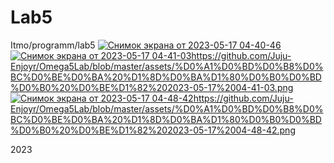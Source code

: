 # Lab5
Itmo/programm/lab5
[
![Снимок экрана от 2023-05-17 04-40-46](https://github.com/Juju-Enjoyr/Lab5/assets/115220987/d6d49bed-2a66-4591-bfd6-2e13775a566b)](https://github.com/Juju-Enjoyr/Omega5Lab/blob/master/assets/%D0%A1%D0%BD%D0%B8%D0%BC%D0%BE%D0%BA%20%D1%8D%D0%BA%D1%80%D0%B0%D0%BD%D0%B0%20%D0%BE%D1%82%202023-05-17%2004-40-46.png)
[![Снимок экрана от 2023-05-17 04-41-03](https://github.com/Juju-Enjoyr/Lab5/assets/115220987/478c2112-9994-47f8-828f-a15da7a68e22)](https://github.com/Juju-Enjoyr/Omega5Lab/blob/master/assets/%D0%A1%D0%BD%D0%B8%D0%BC%D0%BE%D0%BA%20%D1%8D%D0%BA%D1%80%D0%B0%D0%BD%D0%B0%20%D0%BE%D1%82%202023-05-17%2004-41-03.png)https://github.com/Juju-Enjoyr/Omega5Lab/blob/master/assets/%D0%A1%D0%BD%D0%B8%D0%BC%D0%BE%D0%BA%20%D1%8D%D0%BA%D1%80%D0%B0%D0%BD%D0%B0%20%D0%BE%D1%82%202023-05-17%2004-41-03.png
[![Снимок экрана от 2023-05-17 04-48-42](https://github.com/Juju-Enjoyr/Lab5/assets/115220987/5480263b-2d74-43d3-aa09-09a1b6d3cb11)](https://github.com/Juju-Enjoyr/Omega5Lab/blob/master/assets/%D0%A1%D0%BD%D0%B8%D0%BC%D0%BE%D0%BA%20%D1%8D%D0%BA%D1%80%D0%B0%D0%BD%D0%B0%20%D0%BE%D1%82%202023-05-17%2004-48-42.png)https://github.com/Juju-Enjoyr/Omega5Lab/blob/master/assets/%D0%A1%D0%BD%D0%B8%D0%BC%D0%BE%D0%BA%20%D1%8D%D0%BA%D1%80%D0%B0%D0%BD%D0%B0%20%D0%BE%D1%82%202023-05-17%2004-48-42.png

2023
